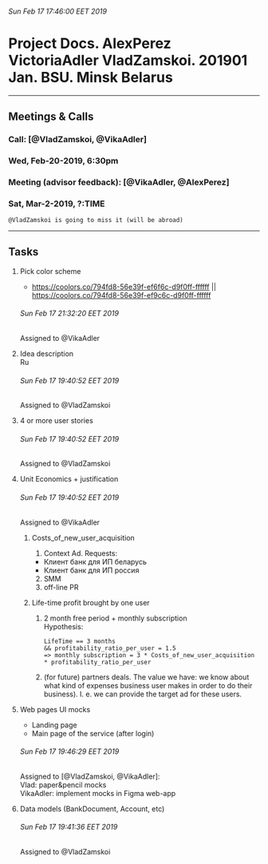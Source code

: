 ###### Sun Feb 17 17:46:00 EET 2019

# Project Docs. AlexPerez VictoriaAdler VladZamskoi. 201901 Jan. BSU. Minsk Belarus

----

## Meetings & Calls  

### Call:  [@VladZamskoi, @VikaAdler]  
### Wed, Feb-20-2019, 6:30pm  

### Meeting (advisor feedback): [@VikaAdler, @AlexPerez]  
### Sat, Mar-2-2019, ?:TIME
    @VladZamskoi is going to miss it (will be abroad)  

---

## Tasks  

1. Pick color scheme  
    * https://coolors.co/794fd8-56e39f-ef6f6c-d9f0ff-ffffff 
        || https://coolors.co/794fd8-56e39f-ef9c6c-d9f0ff-ffffff  

    ###### Sun Feb 17 21:32:20 EET 2019
    Assigned to @VikaAdler  


2. Idea description  
    Ru  
  
    ###### Sun Feb 17 19:40:52 EET 2019
    Assigned to @VladZamskoi


3. 4 or more user stories  

    ###### Sun Feb 17 19:40:52 EET 2019
    Assigned to @VladZamskoi


4. Unit Economics + justification

    ###### Sun Feb 17 19:40:52 EET 2019
    Assigned to @VikaAdler
  
    1. Costs_of_new_user_acquisition  
        1. Context Ad. Requests:  
        * Клиент банк для ИП беларусь  
        * Клиент банк для ИП россия  
        2. SMM  
        3. off-line PR  
  
    2. Life-time profit brought by one user  
        1. 2 month free period + monthly subscription  
            Hypothesis:  
            ```
            LifeTime == 3 months  
            && profitability_ratio_per_user = 1.5  
            => monthly subscription = 3 * Costs_of_new_user_acquisition * profitability_ratio_per_user  
            ```
    
        2. (for future) partners deals. The value we have: we know about what kind of expenses business user makes in order to do their business). I. e. we can provide the target ad for these users.  
  

5. Web pages UI mocks
    * Landing page  
    * Main page of the service (after login)  

    ###### Sun Feb 17 19:46:29 EET 2019
    Assigned to [@VladZamskoi, @VikaAdler]:  
      Vlad:  paper&pencil mocks  
      VikaAdler:  implement mocks in Figma web-app  


6. Data models (BankDocument, Account, etc)  

    ###### Sun Feb 17 19:41:36 EET 2019
    Assigned to @VladZamskoi  


